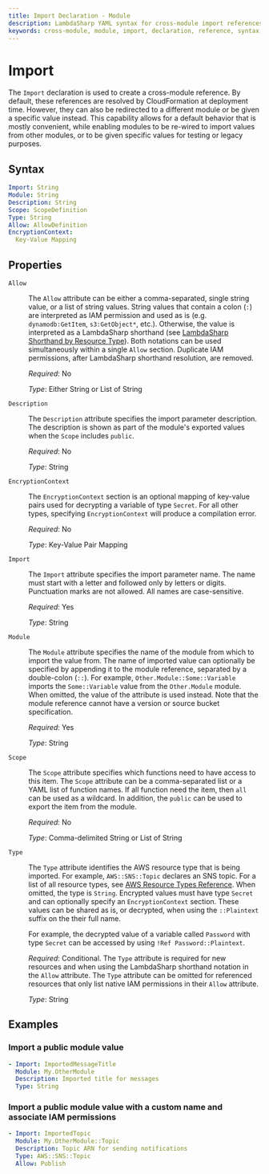 ```yaml
---
title: Import Declaration - Module
description: LambdaSharp YAML syntax for cross-module import references
keywords: cross-module, module, import, declaration, reference, syntax, yaml, cloudformation
---
```

# Import

The `Import` declaration is used to create a cross-module reference. By default, these references are resolved by CloudFormation at deployment time. However, they can also be redirected to a different module or be given a specific value instead. This capability allows for a default behavior that is mostly convenient, while enabling modules to be re-wired to import values from other modules, or to be given specific values for testing or legacy purposes.

## Syntax

```yaml
Import: String
Module: String
Description: String
Scope: ScopeDefinition
Type: String
Allow: AllowDefinition
EncryptionContext:
  Key-Value Mapping
```

## Properties

<dl>

<dt><code>Allow</code></dt>
<dd>

The <code>Allow</code> attribute can be either a comma-separated, single string value, or a list of string values. String values that contain a colon (<code>:</code>) are interpreted as IAM permission and used as is (e.g. <code>dynamodb:GetItem</code>, <code>s3:GetObject*</code>, etc.). Otherwise, the value is interpreted as a LambdaSharp shorthand (see <a href="https://github.com/LambdaSharp/LambdaSharpTool/tree/master/src/LambdaSharp.Tool/Resources/IAM-Mappings.yml">LambdaSharp Shorthand by Resource Type</a>). Both notations can be used simultaneously within a single <code>Allow</code> section. Duplicate IAM permissions, after LambdaSharp shorthand resolution, are removed.

<i>Required</i>: No

<i>Type</i>: Either String or List of String
</dd>

<dt><code>Description</code></dt>
<dd>

The <code>Description</code> attribute specifies the import parameter description. The description is shown as part of the module's exported values when the <code>Scope</code> includes <code>public</code>.

<i>Required</i>: No

<i>Type</i>: String
</dd>

<dt><code>EncryptionContext</code></dt>
<dd>

The <code>EncryptionContext</code> section is an optional mapping of key-value pairs used for decrypting a variable of type <code>Secret</code>. For all other types, specifying <code>EncryptionContext</code> will produce a compilation error.

<i>Required</i>: No

<i>Type</i>: Key-Value Pair Mapping
</dd>

<dt><code>Import</code></dt>
<dd>

The <code>Import</code> attribute specifies the import parameter name. The name must start with a letter and followed only by letters or digits. Punctuation marks are not allowed. All names are case-sensitive.

<i>Required</i>: Yes

<i>Type</i>: String
</dd>

<dt><code>Module</code></dt>
<dd>

The <code>Module</code> attribute specifies the name of the module from which to import the value from. The name of imported value can optionally be specified by appending it to the module reference, separated by a double-colon (<code>::</code>). For example, <code>Other.Module::Some::Variable</code> imports the <code>Some::Variable</code> value from the <code>Other.Module</code> module. When omitted, the value of the <code></code> attribute is used instead. Note that the module reference cannot have a version or source bucket specification.

<i>Required</i>: Yes

<i>Type</i>: String
</dd>

<dt><code>Scope</code></dt>
<dd>

The <code>Scope</code> attribute specifies which functions need to have access to this item. The <code>Scope</code> attribute can be a comma-separated list or a YAML list of function names. If all function need the item, then <code>all</code> can be used as a wildcard. In addition, the <code>public</code> can be used to export the item from the module.

<i>Required</i>: No

<i>Type</i>: Comma-delimited String or List of String
</dd>

<dt><code>Type</code></dt>
<dd>

The <code>Type</code> attribute identifies the AWS resource type that is being imported. For example, <code>AWS::SNS::Topic</code> declares an SNS topic. For a list of all resource types, see <a href="https://docs.aws.amazon.com/AWSCloudFormation/latest/UserGuide/aws-template-resource-type-ref.html">AWS Resource Types Reference</a>. When omitted, the type is <code>String</code>. Encrypted values must have type <code>Secret</code> and can optionally specify an <code>EncryptionContext</code> section. These values can be shared as is, or decrypted, when using the <code>::Plaintext</code> suffix on the their full name.

For example, the decrypted value of a variable called <code>Password</code> with type <code>Secret</code> can be accessed by using <code>!Ref Password::Plaintext</code>.

<i>Required</i>: Conditional. The <code>Type</code> attribute is required for new resources and when using the LambdaSharp shorthand notation in the <code>Allow</code> attribute. The <code>Type</code> attribute can be omitted for referenced resources that only list native IAM permissions in their <code>Allow</code> attribute.

<i>Type</i>: String
</dd>

</dl>

## Examples

### Import a public module value

```yaml
- Import: ImportedMessageTitle
  Module: My.OtherModule
  Description: Imported title for messages
  Type: String
```

### Import a public module value with a custom name and associate IAM permissions

```yaml
- Import: ImportedTopic
  Module: My.OtherModule::Topic
  Description: Topic ARN for sending notifications
  Type: AWS::SNS::Topic
  Allow: Publish
```
